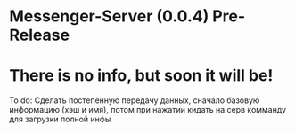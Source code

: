 # Messenger-Server (0.0.4) Pre-Release

# There is no info, but soon it will be!

To do: Сделать постепенную передачу данных, сначало базовую информацию (хэш и имя), потом при нажатии кидать на серв комманду для загрузки полной инфы

